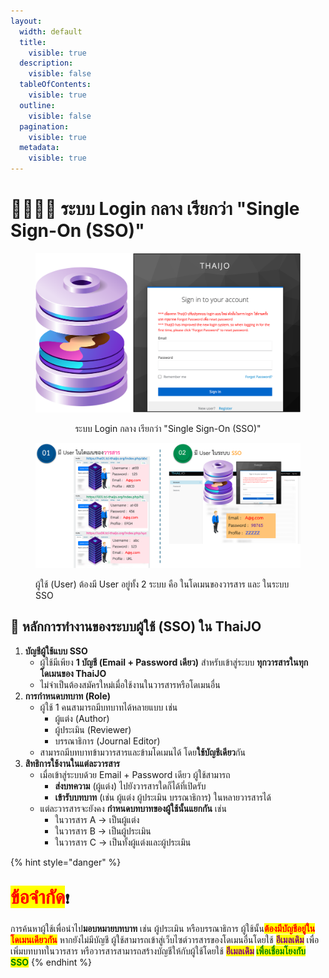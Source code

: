 ```yaml
---
layout:
  width: default
  title:
    visible: true
  description:
    visible: false
  tableOfContents:
    visible: true
  outline:
    visible: false
  pagination:
    visible: true
  metadata:
    visible: true
---
```


# 👨‍👩‍👧‍👧 ระบบ Login กลาง เรียกว่า "Single Sign-On (SSO)"

<div data-full-width="false"><figure><img src="../.gitbook/assets/Pic-SSO.png" alt="ระบบ Login กลาง เรียกว่า &#x22;Single Sign-On (SSO)&#x22;"><figcaption><p align="center">ระบบ Login กลาง เรียกว่า "Single Sign-On (SSO)"</p></figcaption></figure> <figure><img src="../.gitbook/assets/Pic-SSOuser.png" alt="ผู้ใช้ (User) ต้องมี User อยู่ทั้ง 2 ระบบ คือ ในโดเมนของวารสาร และ ในระบบ SSO "><figcaption><p>ผู้ใช้ (User) ต้องมี User อยู่ทั้ง 2 ระบบ คือ ในโดเมนของวารสาร และ ในระบบ SSO</p></figcaption></figure></div>

## 📌 หลักการทำงานของระบบผู้ใช้ (SSO) ใน ThaiJO

1. **บัญชีผู้ใช้แบบ SSO**
   * ผู้ใช้มีเพียง **1 บัญชี (Email + Password เดียว)** สำหรับเข้าสู่ระบบ **ทุกวารสารในทุกโดเมนของ ThaiJO**
   * ไม่จำเป็นต้องสมัครใหม่เมื่อใช้งานในวารสารหรือโดเมนอื่น
2. **การกำหนดบทบาท (Role)**
   * ผู้ใช้ 1 คนสามารถมีบทบาทได้หลายแบบ เช่น
     * ผู้แต่ง (Author)
     * ผู้ประเมิน (Reviewer)
     * บรรณาธิการ (Journal Editor)
   * สามารถมีบทบาทข้ามวารสารและข้ามโดเมนได้ โดย**ใช้บัญชีเดียว**กัน
3. **สิทธิการใช้งานในแต่ละวารสาร**
   * เมื่อเข้าสู่ระบบด้วย Email + Password เดียว ผู้ใช้สามารถ
     * **ส่งบทความ**  (ผู้แต่ง) ไปยังวารสารใดก็ได้ที่เปิดรับ
     * **เข้ารับบทบาท** (เช่น ผู้แต่ง ผู้ประเมิน บรรณาธิการ) ในหลายวารสารได้
   * แต่ละวารสารจะยังคง **กำหนดบทบาทของผู้ใช้นั้นแยกกัน** เช่น
     * ในวารสาร A → เป็นผู้แต่ง
     * ในวารสาร B → เป็นผู้ประเมิน
     * ในวารสาร C → เป็นทั้งผู้แต่งและผู้ประเมิน

{% hint style="danger" %}
## <mark style="color:red; font-size:30px;">ข้อจำกัด</mark>❗️ 
การค้นหาผู้ใช้เพื่อนำไป**มอบหมายบทบาท** เช่น ผู้ประเมิน หรือบรรณาธิการ ผู้ใช้นั้น<mark style="color:red;">**ต้องมีบัญชีอยู่ในโดเมนเดียวกัน**</mark> หากยังไม่มีบัญชี ผู้ใช้สามารถเข้าสู่เว็บไซต์วารสารของโดเมนอื่นโดยใช้ <mark style="color:purple;">**อีเมลเดิม**</mark> เพื่อเพิ่มบทบาทในวารสาร หรือวารสารสามารถสร้างบัญชีให้กับผู้ใช้โดยใช้ <mark style="color:purple;">**อีเมลเดิม**</mark>**&#x20;**<mark style="color:green;">**เพื่อเชื่อมโยงกับ SSO**</mark>
{% endhint %}
